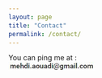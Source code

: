 ```yaml
---
layout: page
title: "Contact"
permalink: /contact/
---
```


You can ping me at :  
![Email](\assets\img\email.jpg)  
<br><br><br><br><br><br><br><br><br><br><br>